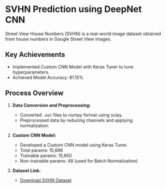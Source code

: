 # SVHN Prediction using DeepNet CNN

Street View House Numbers (SVHN) is a real-world image dataset obtained from house numbers in Google Street View images.

## Key Achievements

- Implemented Custom CNN Model with Keras Tuner to tune hyperparameters.
- Achieved Model Accuracy: 81.15%

## Process Overview

1. **Data Conversion and Preprocessing:**
   - Converted `.mat` files to numpy format using scipy.
   - Preprocessed data by reducing channels and applying normalization.

2. **Custom CNN Model:**
   - Developed a Custom CNN model using Keras Tuner.
   - Total params: 15,698
   - Trainable params: 15,650
   - Non-trainable params: 48 (used for Batch Normalization)

3. **Dataset Link:**
   - [Download SVHN Dataset](http://ufldl.stanford.edu/housenumbers/)
